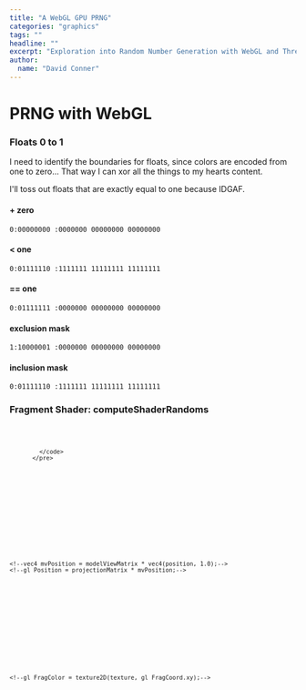 ```yaml
---
title: "A WebGL GPU PRNG"
categories: "graphics"
tags: ""
headline: ""
excerpt: "Exploration into Random Number Generation with WebGL and ThreeJS"
author:
  name: "David Conner"
---
```


# PRNG with WebGL

### Floats 0 to 1

I need to identify the boundaries for floats, since colors are encoded from 
one to zero... That way I can xor all the things to my hearts content. 

I'll toss out floats that are exactly equal to one because IDGAF.

#### + zero

```
0:00000000 :0000000 00000000 00000000
```

#### < one

``` 
0:01111110 :1111111 11111111 11111111
```

#### == one

```
0:01111111 :0000000 00000000 00000000
```

#### exclusion mask

```
1:10000001 :0000000 00000000 00000000
```

#### inclusion mask

```
0:01111110 :1111111 11111111 11111111
```

### Fragment Shader: computeShaderRandoms

<p>
  <figure class="highlight">
    <pre>
      <code id="codeComputeShaderRandoms" class="language-c" data-lang="c">
      
      </code>
    </pre>
  </figure>
</p>

<!--<script type="x-shader/x-vertex" id="vertCube">-->
  <!--void main() {-->
    <!--vec4 mvPosition = modelViewMatrix * vec4(position, 1.0);-->
    <!--gl_Position = projectionMatrix * mvPosition;-->
  <!--}-->
<!--</script>-->

<!--<script type="x-shader/x-fragment" id="fragCube">-->
  <!--uniform sampler2D texture;-->
  <!--void main() {-->
    <!--gl_FragColor = texture2D(texture, gl_FragCoord.xy);-->
  <!--}-->
<!--</script>-->

<script type="x-shader/x-fragment" id="computeShaderRandoms">
  void main() {
    vec2 uv = gl_FragCoord.xy / resolution.xy;
    float color = uv.x * uv.y / 256.0 * 256.0;
    //gl_FragColor = vec4(color, 1.0 - color, 63, 1);
    gl_FragColor = texture2D(texRandom, uv);
  }</script>

<!--<script type="x-shader/x-vertex" id="hmmm">-->

<!--</script>-->

<script src="/js/three/GPUComputeRenderer.js" type="text/javascript"></script>
<script src="/js/3d/2016-12-31-webgl-gpu-prng.js" type="text/javascript"></script>

<script type="text/javascript">
  var codeComputeShaderRandoms = document.getElementById("computeShaderRandoms").textContent;
  codeComputeShaderRandoms = '<span class="p">' + 
    codeComputeShaderRandoms.split('\n').join('</span>\n<span class="p">') + 
    '</span>';
  document.getElementById("codeComputeShaderRandoms").innerHTML = codeComputeShaderRandoms;
</script>
